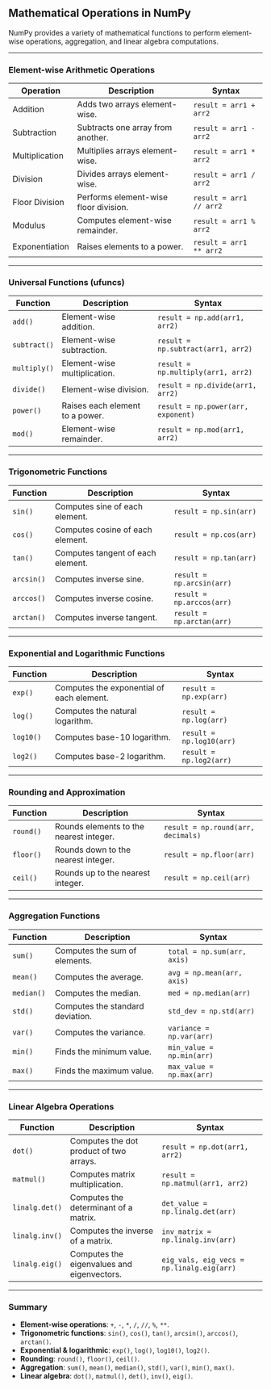 ## **Mathematical Operations in NumPy**

NumPy provides a variety of mathematical functions to perform element-wise operations, aggregation, and linear algebra computations.

---

### **Element-wise Arithmetic Operations**  

| Operation | Description | Syntax |
|-----------|-------------|--------|
| Addition | Adds two arrays element-wise. | `result = arr1 + arr2` |
| Subtraction | Subtracts one array from another. | `result = arr1 - arr2` |
| Multiplication | Multiplies arrays element-wise. | `result = arr1 * arr2` |
| Division | Divides arrays element-wise. | `result = arr1 / arr2` |
| Floor Division | Performs element-wise floor division. | `result = arr1 // arr2` |
| Modulus | Computes element-wise remainder. | `result = arr1 % arr2` |
| Exponentiation | Raises elements to a power. | `result = arr1 ** arr2` |

---

### **Universal Functions (ufuncs)**  

| Function | Description | Syntax |
|----------|-------------|--------|
| `add()` | Element-wise addition. | `result = np.add(arr1, arr2)` |
| `subtract()` | Element-wise subtraction. | `result = np.subtract(arr1, arr2)` |
| `multiply()` | Element-wise multiplication. | `result = np.multiply(arr1, arr2)` |
| `divide()` | Element-wise division. | `result = np.divide(arr1, arr2)` |
| `power()` | Raises each element to a power. | `result = np.power(arr, exponent)` |
| `mod()` | Element-wise remainder. | `result = np.mod(arr1, arr2)` |

---

### **Trigonometric Functions**  

| Function | Description | Syntax |
|----------|-------------|--------|
| `sin()` | Computes sine of each element. | `result = np.sin(arr)` |
| `cos()` | Computes cosine of each element. | `result = np.cos(arr)` |
| `tan()` | Computes tangent of each element. | `result = np.tan(arr)` |
| `arcsin()` | Computes inverse sine. | `result = np.arcsin(arr)` |
| `arccos()` | Computes inverse cosine. | `result = np.arccos(arr)` |
| `arctan()` | Computes inverse tangent. | `result = np.arctan(arr)` |

---

### **Exponential and Logarithmic Functions**  

| Function | Description | Syntax |
|----------|-------------|--------|
| `exp()` | Computes the exponential of each element. | `result = np.exp(arr)` |
| `log()` | Computes the natural logarithm. | `result = np.log(arr)` |
| `log10()` | Computes base-10 logarithm. | `result = np.log10(arr)` |
| `log2()` | Computes base-2 logarithm. | `result = np.log2(arr)` |

---

### **Rounding and Approximation**  

| Function | Description | Syntax |
|----------|-------------|--------|
| `round()` | Rounds elements to the nearest integer. | `result = np.round(arr, decimals)` |
| `floor()` | Rounds down to the nearest integer. | `result = np.floor(arr)` |
| `ceil()` | Rounds up to the nearest integer. | `result = np.ceil(arr)` |

---

### **Aggregation Functions**  

| Function | Description | Syntax |
|----------|-------------|--------|
| `sum()` | Computes the sum of elements. | `total = np.sum(arr, axis)` |
| `mean()` | Computes the average. | `avg = np.mean(arr, axis)` |
| `median()` | Computes the median. | `med = np.median(arr)` |
| `std()` | Computes the standard deviation. | `std_dev = np.std(arr)` |
| `var()` | Computes the variance. | `variance = np.var(arr)` |
| `min()` | Finds the minimum value. | `min_value = np.min(arr)` |
| `max()` | Finds the maximum value. | `max_value = np.max(arr)` |

---

### **Linear Algebra Operations**  

| Function | Description | Syntax |
|----------|-------------|--------|
| `dot()` | Computes the dot product of two arrays. | `result = np.dot(arr1, arr2)` |
| `matmul()` | Computes matrix multiplication. | `result = np.matmul(arr1, arr2)` |
| `linalg.det()` | Computes the determinant of a matrix. | `det_value = np.linalg.det(arr)` |
| `linalg.inv()` | Computes the inverse of a matrix. | `inv_matrix = np.linalg.inv(arr)` |
| `linalg.eig()` | Computes the eigenvalues and eigenvectors. | `eig_vals, eig_vecs = np.linalg.eig(arr)` |

---

### **Summary**  
- **Element-wise operations**: `+`, `-`, `*`, `/`, `//`, `%`, `**`.  
- **Trigonometric functions**: `sin()`, `cos()`, `tan()`, `arcsin()`, `arccos()`, `arctan()`.  
- **Exponential & logarithmic**: `exp()`, `log()`, `log10()`, `log2()`.  
- **Rounding**: `round()`, `floor()`, `ceil()`.  
- **Aggregation**: `sum()`, `mean()`, `median()`, `std()`, `var()`, `min()`, `max()`.  
- **Linear algebra**: `dot()`, `matmul()`, `det()`, `inv()`, `eig()`.